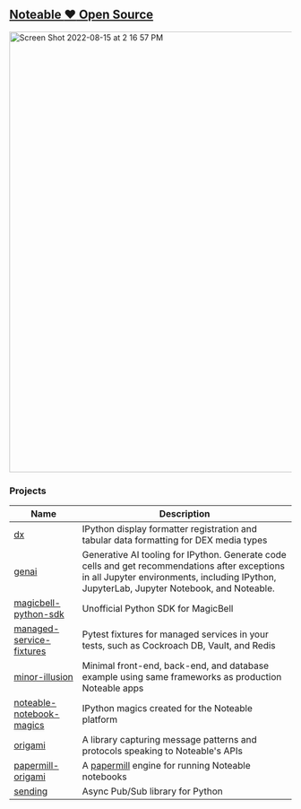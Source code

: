 ## [Noteable :heart: Open Source](https://noteable.io/community/)

<img width="786" alt="Screen Shot 2022-08-15 at 2 16 57 PM" src="https://user-images.githubusercontent.com/2680980/184720147-7967b91c-9dfe-482a-b02c-eebd15005efb.png">


### Projects

| Name | Description |
|------|-------------|
| [dx](https://github.com/noteable-io/dx) | IPython display formatter registration and tabular data formatting for DEX media types |
| [genai](https://github.com/noteable-io/genai) | Generative AI tooling for IPython. Generate code cells and get recommendations after exceptions in all Jupyter environments, including IPython, JupyterLab, Jupyter Notebook, and Noteable. |
| [magicbell-python-sdk](https://github.com/noteable-io/magicbell-python-sdk) | Unofficial Python SDK for MagicBell |
| [managed-service-fixtures](https://github.com/noteable-io/managed-service-fixtures) | Pytest fixtures for managed services in your tests, such as Cockroach DB, Vault, and Redis |
| [minor-illusion](https://github.com/noteable-io/minor-illusion) | Minimal front-end, back-end, and database example using same frameworks as production Noteable apps |
| [noteable-notebook-magics](https://github.com/noteable-io/noteable-notebook-magics) | IPython magics created for the Noteable platform |
| [origami](https://github.com/noteable-io/origami) | A library capturing message patterns and protocols speaking to Noteable's APIs |
| [papermill-origami](https://github.com/noteable-io/papermill-origami) | A [papermill](https://github.com/nteract/papermill) engine for running Noteable notebooks |
| [sending](https://github.com/noteable-io/sending) | Async Pub/Sub library for Python |
